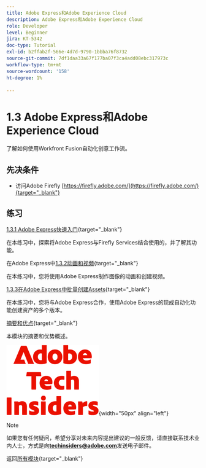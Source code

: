```yaml
---
title: Adobe Express和Adobe Experience Cloud
description: Adobe Express和Adobe Experience Cloud
role: Developer
level: Beginner
jira: KT-5342
doc-type: Tutorial
exl-id: b2ffab2f-566e-4d7d-9790-1bbba76f8732
source-git-commit: 7df1daa33a67f177ba07f3ca4add08ebc317973c
workflow-type: tm+mt
source-wordcount: '158'
ht-degree: 1%

---
```


# 1.3 Adobe Express和Adobe Experience Cloud

了解如何使用Workfront Fusion自动化创意工作流。

## 先决条件

- 访问Adobe Firefly [https://firefly.adobe.com/](https://firefly.adobe.com/){target="_blank"}

## 练习

[1.3.1 Adobe Express快速入门](./ex1.md){target="_blank"}

在本练习中，探索将Adobe Express与Firefly Services结合使用的，并了解其功能。

在Adobe Express中[1.3.2动画和视频](./ex2.md){target="_blank"}

在本练习中，您将使用Adobe Express制作图像的动画和创建视频。

[1.3.3在Adobe Express中批量创建Assets](./ex3.md){target="_blank"}

在本练习中，您将与Adobe Express合作，使用Adobe Express的现成自动化功能创建资产的多个版本。

[摘要和优点](./summary.md){target="_blank"}

本模块的摘要和优势概述。

![技术内部人士](./../../../assets/images/techinsiders.png){width="50px" align="left"}

>[!NOTE]
>
>如果您有任何疑问，希望分享对未来内容提出建议的一般反馈，请直接联系技术业内人士，方式是向&#x200B;**techinsiders@adobe.com**&#x200B;发送电子邮件。

返回[所有模块](../../../overview.md){target="_blank"}
